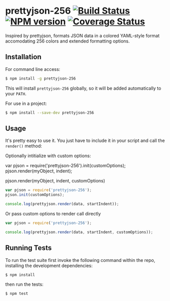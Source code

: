 # prettyjson-256 [![Build Status](https://secure.travis-ci.org/njhoffman/prettyjson-256.png)](http://travis-ci.org/njhoffman/prettyjson-256) [![NPM version](https://badge.fury.io/js/prettyjson-256.png)](http://badge.fury.io/js/prettyjson-256) [![Coverage Status](https://coveralls.io/repos/njhoffman/prettyjson-256/badge.png?branch=master)](https://coveralls.io/r/njhoffman/prettyjson-256?branch=master)


Inspired by prettyjson, formats JSON data in a colored YAML-style format accomodating 256 colors and extended formatting options.

## Installation

For command line access:

```bash
$ npm install -g prettyjson-256
```

This will install `prettyjson-256` globally, so it will be added automatically
to your `PATH`.

For use in a project:
```bash
$ npm install --save-dev prettyjson-256
```

## Usage

It's pretty easy to use it. You just have to include it in your script and call
the `render()` method:

Optionally intitialize with custom options:

var pjson = require('prettyjson-256').init(customOptions);
pjson.render(myObject, indent);

pjson.render(myObject, indent, customOptions)


```javascript
var pjson = require('prettyjson-256');
pjson.init(customOptions);

console.log(prettyjson.render(data, startIndent));
```

Or pass custom options to render call directly

```javascript
var pjson = require('prettyjson-256');

console.log(prettyjson.render(data, startIndent, customOptions));
```

## Running Tests

To run the test suite first invoke the following command within the repo,
installing the development dependencies:

```bash
$ npm install
```

then run the tests:

```bash
$ npm test
```


